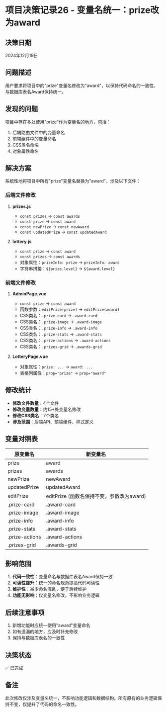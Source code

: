 # 项目决策记录26 - 变量名统一：prize改为award

## 决策日期
2024年12月19日

## 问题描述
用户要求将项目中的"prize"变量名修改为"award"，以保持代码命名的一致性，与数据库表名Award保持统一。

## 发现的问题
项目中存在多处使用"prize"作为变量名的地方，包括：
1. 后端路由文件中的变量命名
2. 前端组件中的变量命名
3. CSS类名命名
4. 对象属性命名

## 解决方案
系统性地将项目中所有"prize"变量名替换为"award"，涉及以下文件：

### 后端文件修改
1. **prizes.js**
   - `const prizes` → `const awards`
   - `const prize` → `const award`
   - `const newPrize` → `const newAward`
   - `const updatedPrize` → `const updatedAward`

2. **lottery.js**
   - `const prize` → `const award`
   - `const prizes` → `const awards`
   - 对象属性：`prizeInfo: prize` → `prizeInfo: award`
   - 字符串拼接：`${prize.level}` → `${award.level}`

### 前端文件修改
1. **AdminPage.vue**
   - `const prize` → `const award`
   - 函数参数：`editPrize(prize)` → `editPrize(award)`
   - CSS类名：`.prize-card` → `.award-card`
   - CSS类名：`.prize-image` → `.award-image`
   - CSS类名：`.prize-info` → `.award-info`
   - CSS类名：`.prize-stats` → `.award-stats`
   - CSS类名：`.prize-actions` → `.award-actions`
   - CSS类名：`.prizes-grid` → `.awards-grid`

2. **LotteryPage.vue**
   - 对象属性：`prize: ...` → `award: ...`
   - 表格列属性：`prop="prize"` → `prop="award"`

## 修改统计
- **修改文件数量**：4个文件
- **修改变量数量**：约15+处变量名修改
- **修改CSS类名**：7个类名
- **涉及范围**：后端API、前端组件、样式定义

## 变量对照表
| 原变量名 | 新变量名 |
|----------|----------|
| prize | award |
| prizes | awards |
| newPrize | newAward |
| updatedPrize | updatedAward |
| editPrize | editPrize (函数名保持不变，参数改为award) |
| .prize-card | .award-card |
| .prize-image | .award-image |
| .prize-info | .award-info |
| .prize-stats | .award-stats |
| .prize-actions | .award-actions |
| .prizes-grid | .awards-grid |

## 影响范围
1. **代码一致性**：变量命名与数据库表名Award保持一致
2. **可读性提升**：统一的命名规范提高代码可读性
3. **维护性**：减少命名混乱，便于后续维护
4. **功能无影响**：仅变量名修改，不影响业务逻辑

## 后续注意事项
1. 新增功能时应统一使用"award"变量命名
2. 如有遗漏的地方，应及时补充修改
3. 保持与数据库表名的一致性

## 决策状态
✅ 已完成

## 备注
此次修改仅涉及变量名统一，不影响功能逻辑和数据结构。所有原有的业务逻辑保持不变，仅提升了代码的命名一致性。